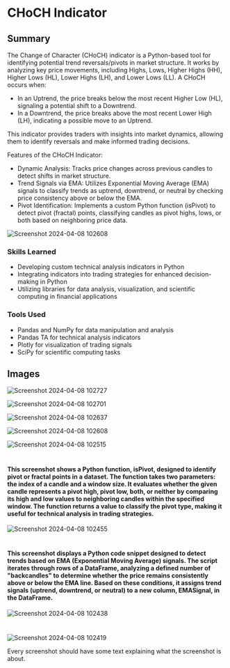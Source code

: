 # CHoCH Indicator

## Summary

The Change of Character (CHoCH) indicator is a Python-based tool for identifying potential trend reversals/pivots in market structure. It works by analyzing key price movements, including Highs, Lows, Higher Highs (HH), Higher Lows (HL), Lower Highs (LH), and Lower Lows (LL). A CHoCH occurs when:

- In an Uptrend, the price breaks below the most recent Higher Low (HL), signaling a potential shift to a Downtrend.
- In a Downtrend, the price breaks above the most recent Lower High (LH), indicating a possible move to an Uptrend.

This indicator provides traders with insights into market dynamics, allowing them to identify reversals and make informed trading decisions.

Features of the CHoCH Indicator:
- Dynamic Analysis: Tracks price changes across previous candles to detect shifts in market structure.
- Trend Signals via EMA: Utilizes Exponential Moving Average (EMA) signals to classify trends as uptrend, downtrend, or neutral by checking price consistency above or below the EMA.
- Pivot Identification: Implements a custom Python function (isPivot) to detect pivot (fractal) points, classifying candles as pivot highs, lows, or both based on neighboring price data.

![Screenshot 2024-04-08 102608](https://github.com/sarch25/CHoCH-Indicator/assets/130470960/df31afee-557f-4f55-adc1-764dfcfe7d7b)

### Skills Learned

- Developing custom technical analysis indicators in Python
- Integrating indicators into trading strategies for enhanced decision-making in Python
- Utilizing libraries for data analysis, visualization, and scientific computing in financial applications
  
### Tools Used

- Pandas and NumPy for data manipulation and analysis
- Pandas TA for technical analysis indicators
- Plotly for visualization of trading signals
- SciPy for scientific computing tasks

## Images


![Screenshot 2024-04-08 102727](https://github.com/sarch25/CHoCH-Indicator/assets/130470960/324ef9ce-ee5f-4882-96eb-ae5ab8a22def)

![Screenshot 2024-04-08 102701](https://github.com/sarch25/CHoCH-Indicator/assets/130470960/a4c87cfc-7c15-44b0-84e7-b846442ed8b8)

![Screenshot 2024-04-08 102637](https://github.com/sarch25/CHoCH-Indicator/assets/130470960/11250b8e-a4f7-44b2-8ae0-0fc55d1351cb)

![Screenshot 2024-04-08 102608](https://github.com/sarch25/CHoCH-Indicator/assets/130470960/df31afee-557f-4f55-adc1-764dfcfe7d7b)

![Screenshot 2024-04-08 102515](https://github.com/sarch25/CHoCH-Indicator/assets/130470960/cf96d356-b4a6-4d3a-8f3e-153be9e6b148)
#

#### This screenshot shows a Python function, isPivot, designed to identify pivot or fractal points in a dataset. The function takes two parameters: the index of a candle and a window size. It evaluates whether the given candle represents a pivot high, pivot low, both, or neither by comparing its high and low values to neighboring candles within the specified window. The function returns a value to classify the pivot type, making it useful for technical analysis in trading strategies.
![Screenshot 2024-04-08 102455](https://github.com/sarch25/CHoCH-Indicator/assets/130470960/ba881f04-1209-4a3a-9e9a-ee15049100e4)
#

#### This screenshot displays a Python code snippet designed to detect trends based on EMA (Exponential Moving Average) signals. The script iterates through rows of a DataFrame, analyzing a defined number of "backcandles" to determine whether the price remains consistently above or below the EMA line. Based on these conditions, it assigns trend signals (uptrend, downtrend, or neutral) to a new column, EMASignal, in the DataFrame.

![Screenshot 2024-04-08 102438](https://github.com/sarch25/CHoCH-Indicator/assets/130470960/69db915c-37d1-44f2-9cc2-63aae2cd20c6)
#
![Screenshot 2024-04-08 102419](https://github.com/sarch25/CHoCH-Indicator/assets/130470960/d6746769-db7a-4dec-a6fd-e4c0a99cb08e)





Every screenshot should have some text explaining what the screenshot is about.
